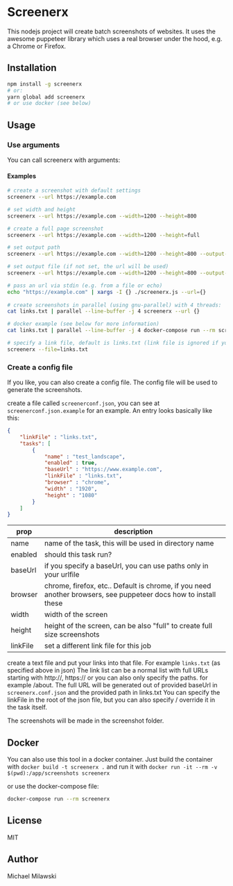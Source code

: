 # Screenerx

This nodejs project will create batch screenshots of websites.
It uses the awesome puppeteer library which uses a real browser under the hood, e.g. a Chrome or Firefox.

## Installation

```bash
npm install -g screenerx
# or:
yarn global add screenerx
# or use docker (see below)
```

## Usage

### Use arguments

You can call screenerx with arguments:


#### Examples
```bash
# create a screenshot with default settings
screenerx --url https://example.com

# set width and height
screenerx --url https://example.com --width=1200 --height=800

# create a full page screenshot
screenerx --url https://example.com --width=1200 --height=full

# set output path
screenerx --url https://example.com --width=1200 --height=800 --output-path=screenshots/test

# set output file (if not set, the url will be used)
screenerx --url https://example.com --width=1200 --height=800 --output-path=screenshots/test --output-file=example.jpg

# pass an url via stdin (e.g. from a file or echo)
echo "https://example.com" | xargs -I {} ./screenerx.js --url={}
 
# create screenshots in parallel (using gnu-parallel) with 4 threads: 
cat links.txt | parallel --line-buffer -j 4 screenerx --url {}

# docker example (see below for more information)
cat links.txt | parallel --line-buffer -j 4 docker-compose run --rm screenerx --url {}

# specify a link file, default is links.txt (link file is ignored if you specify an url!)
screenerx --file=links.txt
```

### Create a config file

If you like, you can also create a config file. The config file will be used to generate the screenshots.

create a file called `screenerconf.json`, you can see at `screenerconf.json.example` for an example.
An entry looks basically like this:

```json
{
    "linkFile" : "links.txt",
    "tasks": [
        {
            "name" : "test_landscape",
            "enabled" : true,
            "baseUrl" : "https://www.example.com",
            "linkFile" : "links.txt",
            "browser" : "chrome",
            "width" : "1920",
            "height" : "1080"
        }
    ]
}
```

| prop     | description                                                                                                     |
|----------|-----------------------------------------------------------------------------------------------------------------|
| name     | name of the task, this will be used in directory name                                                           |
| enabled  | should this task run?                                                                                           |
| baseUrl  | if you specify a baseUrl, you can use paths only in your urlfile                                                |
| browser  | chrome, firefox, etc.. Default is chrome, if you need another browsers, see puppeteer docs how to install these |
| width    | width of the screen                                                                                             |
| height   | height of the screen, can be also "full" to create full size screenshots                                        |
| linkFile | set a different link file for this job                                                                          |

create a text file and put your links into that file. For example `links.txt` (as specified above in json)
The link list can be a normal list with full URLs starting with http://, https:// or you can also only specify the paths. for example /about. The full URL will be generated out of provided baseUrl in `screenerx.conf.json` and the provided path in links.txt
You can specify the linkFile in the root of the json file, but you can also specify / override it in the task itself.

The screenshots will be made in the screenshot folder.


## Docker

You can also use this tool in a docker container.
Just build the container with `docker build -t screenerx .` and run it with `docker run -it --rm -v $(pwd):/app/screenshots screenerx`

or use the docker-compose file:

```bash
docker-compose run --rm screenerx
```

## License
MIT

## Author
Michael Milawski
